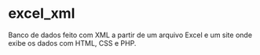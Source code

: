 # excel_xml
Banco de dados feito com XML a partir de um arquivo Excel e um site onde exibe os dados com HTML, CSS e PHP.
